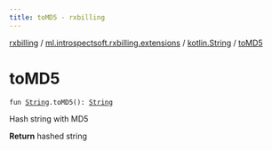```yaml
---
title: toMD5 - rxbilling
---
```


[rxbilling](../../index.html) / [ml.introspectsoft.rxbilling.extensions](../index.html) / [kotlin.String](index.html) / [toMD5](./to-m-d5.html)

# toMD5

`fun `[`String`](https://kotlinlang.org/api/latest/jvm/stdlib/kotlin/-string/index.html)`.toMD5(): `[`String`](https://kotlinlang.org/api/latest/jvm/stdlib/kotlin/-string/index.html)

Hash string with MD5

**Return**
hashed string

